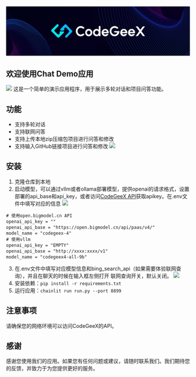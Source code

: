 ![](../resources/logo.jpeg)
## 欢迎使用Chat Demo应用
![](https://github.com/user-attachments/assets/f2cb6c13-a715-4adf-bf3a-b9ca5ee165df)
这是一个简单的演示应用程序，用于展示多轮对话和项目问答功能。


## 功能

- 支持多轮对话
- 支持联网问答
- 支持上传本地zip压缩包项目进行问答和修改
- 支持输入GitHub链接项目进行问答和修改
![](https://github.com/user-attachments/assets/ff6f6e32-457c-4733-815b-b639e4197899)

## 安装

1. 克隆仓库到本地
2. 启动模型，可以通过vllm或者ollama部署模型，提供openai的请求格式，设置部署的api_base和api_key，或者访问[CodeGeeX API](https://open.bigmodel.cn/dev/api#codegeex-4)获取apikey。在.env文件中填写对应的信息
![](https://github.com/user-attachments/assets/6aabc3e4-a930-4853-b511-68b9389fa42f)

```shell
# 使用open.bigmodel.cn API
openai_api_key = ""
openai_api_base = "https://open.bigmodel.cn/api/paas/v4/"
model_name = "codegeex-4"
# 使用vllm
openai_api_key = "EMPTY"
openai_api_base = "http://xxxx:xxxx/v1"
model_name = "codegeex4-all-9b"
```

3. 在.env文件中填写对应模型信息和bing_search_api（如果需要体验联网查询），并且在聊天的时候在输入框左侧打开
联网查询开关，默认关闭。
![](https://github.com/user-attachments/assets/e9d9b620-cfc7-4c2d-bedc-a01d41f79e29)
4. 安装依赖：`pip install -r requirements.txt`
5. 运行应用：`chainlit run run.py --port 8899`

## 注意事项

请确保您的网络环境可以访问CodeGeeX的API。


## 感谢

感谢您使用我们的应用。如果您有任何问题或建议，请随时联系我们。我们期待您的反馈，并致力于为您提供更好的服务。